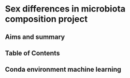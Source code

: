 # Sex differences in microbiota composition project

## Aims and summary

## Table of Contents

## Conda environment machine learning
